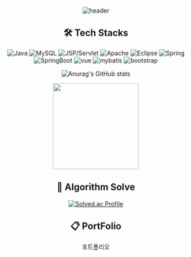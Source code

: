 

<div align="center">

![header](https://capsule-render.vercel.app/api?type=transparent&color=_hexcode&height=140&section=header&text=Gichang%20Github&fontSize=55)

## 🛠️ Tech Stacks
![Java](https://img.shields.io/badge/Java-007396?style=flat-square&logo=Java&logoColor=white)
![MySQL](https://img.shields.io/badge/MySQL-4479A1?style=flat-square&logo=MySQL&logoColor=white)
![JSP/Servlet](https://img.shields.io/badge/JSP%2FServlet-007396?style=flat-square&logo=Java&logoColor=white)
![Apache](https://img.shields.io/badge/Apache-D22128?style=flat-square&logo=Apache&logoColor=white)
![Eclipse](https://img.shields.io/badge/Eclipse-2C2255?style=for-the-badge&logo=Eclipse%20IDE&logoColor=white)
![Spring](https://img.shields.io/badge/Eclipse-2C2255?style=for-the-badge&logo=Eclipse%20IDE&logoColor=white)
![SpringBoot](https://img.shields.io/badge/Eclipse-2C2255?style=for-the-badge&logo=Eclipse%20IDE&logoColor=white)
![vue](https://img.shields.io/badge/Eclipse-2C2255?style=for-the-badge&logo=Eclipse%20IDE&logoColor=white)
![mybatis](https://img.shields.io/badge/Eclipse-2C2255?style=for-the-badge&logo=Eclipse%20IDE&logoColor=white)
![bootstrap](https://img.shields.io/badge/Eclipse-2C2255?style=for-the-badge&logo=Eclipse%20IDE&logoColor=white)


![Anurag's GitHub stats](https://github-readme-stats.vercel.app/api?username=gichangee&show_icons=true&theme=radical)

<a href="https://github.com/anuraghazra/convoychat">
  <img height=200 align="center" src="https://github-readme-stats.vercel.app/api/top-langs?username=gichangee&layout=compact&langs_count=8&theme=dracula&card_width=310" />
</a>

## 🥇 Algorithm Solve

  [![Solved.ac Profile](http://mazassumnida.wtf/api/v2/generate_badge?boj=parkgc0504)](https://solved.ac/parkgc0504/)

## 📋 PortFolio
포트폴리오
